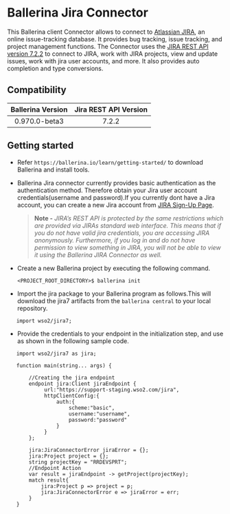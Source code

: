 # Ballerina Jira Connector
This Ballerina client Connector allows to connect to [Atlassian JIRA](https://www.jira.com), an online issue-tracking 
database. It provides bug tracking, issue tracking, and project management functions.
The Connector uses the [JIRA REST API version 7.2.2](https://docs.atlassian.com/software/jira/docs/api/REST/7.2.2/) to 
connect to JIRA, work with JIRA projects, view and update issues, work with jira user accounts, and more. 
It also provides auto completion and type conversions.  

## Compatibility

| Ballerina Version | Jira REST API Version |
|:-------------------:|:-------------------:|
|0.970.0-beta3|7.2.2|

## Getting started

- Refer `https://ballerina.io/learn/getting-started/` to download Ballerina and install tools.

- Ballerina Jira connector currently provides basic authentication as the authentication method. Therefore obtain your 
  Jira user account credentials(username and password).If you currently dont have a Jira account, you can create a new Jira account from 
  [JIRA Sign-Up Page](https://id.atlassian.com/signup?application=mac&tenant=&continue=https%3A%2F%2Fmy.atlassian.com).
    > **Note -** 
    *JIRA’s REST API is protected by the same restrictions which are provided via JIRAs standard web interface.
    This means that if you do not have valid jira credentials, you are accessing JIRA anonymously. Furthermore, 
    if you log in and do not have permission to view something in JIRA, you will not be able to view it using the 
    Ballerina JIRA Connector as well.*

- Create a new Ballerina project by executing the following command.
  
  `<PROJECT_ROOT_DIRECTORY>$ ballerina init`
  
- Import the jira package to your Ballerina program as follows.This will download the jira7 artifacts from the 
`ballerina central` to your local repository.

```ballerina
   import wso2/jira7;
```

- Provide the credentials to your endpoint in the initialization step, and use as shown 
in the following sample code.

```ballerina
   import wso2/jira7 as jira;
   
   function main(string... args) { 
     
       //Creating the jira endpoint
       endpoint jira:Client jiraEndpoint {
            url:"https://support-staging.wso2.com/jira",
            httpClientConfig:{
                auth:{
                    scheme:"basic",
                    username:"username",
                    password:"password"
                }
            }
       };
       
       jira:JiraConnectorError jiraError = {};
       jira:Project project = {};
       string projectKey = "RRDEVSPRT";    
       //Endpoint Action
       var result = jiraEndpoint -> getProject(projectKey);
       match result{
           jira:Project p => project = p;
           jira:JiraConnectorError e => jiraError = err;
       }
   }
    
```
